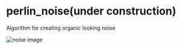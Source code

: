 # perlin_noise(under construction)
Algorithm for creating organic looking noise

![noise image](noise.jpg)
